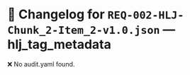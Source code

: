 # 📝 Changelog for `REQ-002-HLJ-Chunk_2-Item_2-v1.0.json` — **hlj_tag_metadata**

❌ No audit.yaml found.
